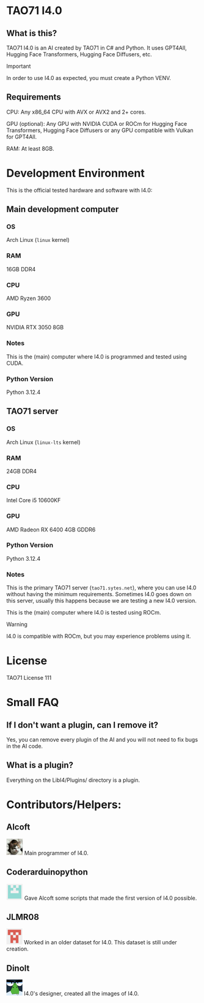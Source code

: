 # TAO71 I4.0
## What is this?
TAO71 I4.0 is an AI created by TAO71 in C# and Python. It uses GPT4All, Hugging Face Transformers, Hugging Face Diffusers, etc.

> [!IMPORTANT]
> In order to use I4.0 as expected, you must create a Python VENV.

## Requirements
CPU: Any x86_64 CPU with AVX or AVX2 and 2+ cores.

GPU (optional): Any GPU with NVIDIA CUDA or ROCm for Hugging Face Transformers, Hugging Face Diffusers or any GPU compatible with Vulkan for GPT4All.

RAM: At least 8GB.

# Development Environment
This is the official tested hardware and software with I4.0:

## Main development computer
### OS
Arch Linux (`linux` kernel)

### RAM
16GB DDR4

### CPU
AMD Ryzen 3600

### GPU
NVIDIA RTX 3050 8GB

### Notes
This is the (main) computer where I4.0 is programmed and tested using CUDA.

### Python Version
Python 3.12.4

## TAO71 server
### OS
Arch Linux (`linux-lts` kernel)

### RAM
24GB DDR4

### CPU
Intel Core i5 10600KF

### GPU
AMD Radeon RX 6400 4GB GDDR6

### Python Version
Python 3.12.4

### Notes
This is the primary TAO71 server (`tao71.sytes.net`), where you can use I4.0 without having the minimum requirements.
Sometimes I4.0 goes down on this server, usually this happens because we are testing a new I4.0 version.

This is the (main) computer where I4.0 is tested using ROCm.

> [!WARNING]
> I4.0 is compatible with ROCm, but you may experience problems using it.

# License
TAO71 License 111

# Small FAQ
## If I don't want a plugin, can I remove it?
Yes, you can remove every plugin of the AI and you will not need to fix bugs in the AI code.

## What is a plugin?
Everything on the LibI4/Plugins/ directory is a plugin.

# Contributors/Helpers:
## Alcoft
[![AlcoftTAO](https://github.com/TAO71-AI/I4.0_Assets/blob/main/Contributors_Helpers/AlcoftTAO.jpeg?raw=true)](https://github.com/alcoftTAO)
Main programmer of I4.0.

## Coderarduinopython
[![Coderarduinopython](https://github.com/TAO71-AI/I4.0_Assets/blob/main/Contributors_Helpers/Coderarduinopython.png?raw=true)](https://github.com/coderarduinopython)
Gave Alcoft some scripts that made the first version of I4.0 possible.

## JLMR08
[![JLMR08](https://github.com/TAO71-AI/I4.0_Assets/blob/main/Contributors_Helpers/JLMR08.png?raw=true)](https://github.com/Jlmr08)
Worked in an older dataset for I4.0.
This dataset is still under creation.

## Dinolt
[![DINOLT](https://github.com/TAO71-AI/I4.0_Assets/blob/main/Contributors_Helpers/DINOLT.jpg?raw=true)](https://www.youtube.com/@GoldenClassicsStudios)
I4.0's designer, created all the images of I4.0.